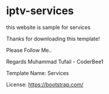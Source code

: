 # iptv-services
this website is sample for services

Thanks for downloading this template!

Please Follow Me..

Regards Muhammad Tufail - CoderBee1

Template Name: Services

License: https://bootstrap.com/
